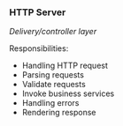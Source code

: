 ### HTTP Server
*Delivery/controller layer*

Responsibilities:

* Handling HTTP request
* Parsing requests
* Validate requests
* Invoke business services
* Handling errors
* Rendering response
